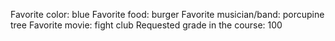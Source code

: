 Favorite color: blue
Favorite food: burger
Favorite musician/band: porcupine tree
Favorite movie: fight club
Requested grade in the course: 100 
